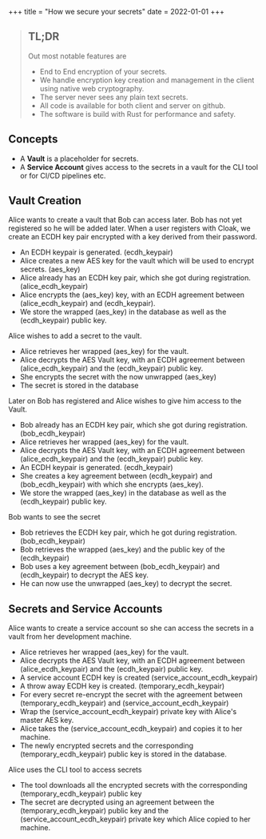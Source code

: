 +++
title = "How we secure your secrets"
date = 2022-01-01
+++

> ## TL;DR 
> Out most notable features are
> * End to End encryption of your secrets. 
> * We handle encryption key creation and management in the client using native web cryptography.
> * The server never sees any plain text secrets.
> * All code is available for both client and server on github.
> * The software is build with Rust for performance and safety.

## Concepts

- A **Vault** is a placeholder for secrets.
- A **Service Account** gives access to the secrets in a vault for the CLI tool or for CI/CD pipelines etc.

## Vault Creation

Alice wants to create a vault that Bob can access later. Bob has not yet registered so he will be added later. When a user registers with Cloak, we create an ECDH key pair encrypted with a key derived from their password.

* An ECDH keypair is generated. (ecdh_keypair)
* Alice creates a new AES key for the vault which will be used to encrypt secrets. (aes_key)
* Alice already has an ECDH key pair, which she got during registration. (alice_ecdh_keypair)
* Alice encrypts the (aes_key) key, with an ECDH agreement between (alice_ecdh_keypair) and (ecdh_keypair).
* We store the wrapped (aes_key) in the database as well as the (ecdh_keypair) public key.

Alice wishes to add a secret to the vault.

* Alice retrieves her wrapped (aes_key) for the vault.
* Alice decrypts the AES Vault key, with an ECDH agreement between (alice_ecdh_keypair) and the (ecdh_keypair) public key.
* She encrypts the secret with the now unwrapped (aes_key)
* The secret is stored in the database

Later on Bob has registered and Alice wishes to give him access to the Vault.

* Bob already has an ECDH key pair, which she got during registration. (bob_ecdh_keypair)
* Alice retrieves her wrapped (aes_key) for the vault.
* Alice decrypts the AES Vault key, with an ECDH agreement between (alice_ecdh_keypair) and the (ecdh_keypair) public key.
* An ECDH keypair is generated. (ecdh_keypair)
* She creates a key agreement between (ecdh_keypair) and (bob_ecdh_keypair) with which she encrypts (aes_key).
* We store the wrapped (aes_key) in the database as well as the (ecdh_keypair) public key.

Bob wants to see the secret

* Bob retrieves the ECDH key pair, which he got during registration. (bob_ecdh_keypair)
* Bob retrieves the wrapped (aes_key) and the public key of the (ecdh_keypair)
* Bob uses a key agreement between (bob_ecdh_keypair) and (ecdh_keypair) to decrypt the AES key.
* He can now use the unwrapped (aes_key) to decrypt the secret.

## Secrets and Service Accounts

Alice wants to create a service account so she can access the secrets in a vault from her development machine.

* Alice retrieves her wrapped (aes_key) for the vault.
* Alice decrypts the AES Vault key, with an ECDH agreement between (alice_ecdh_keypair) and the (ecdh_keypair) public key.
* A service account ECDH key is created (service_account_ecdh_keypair)
* A throw away ECDH key is created. (temporary_ecdh_keypair)
* For every secret re-encrypt the secret with the agreement between (temporary_ecdh_keypair) and (service_account_ecdh_keypair)
* Wrap the (service_account_ecdh_keypair) private key with Alice's master AES key.
* Alice takes the (service_account_ecdh_keypair) and copies it to her machine.
* The newly encrypted secrets and the corresponding (temporary_ecdh_keypair) public key is stored in the database.

Alice uses the CLI tool to access secrets

* The tool downloads all the encrypted secrets with the corresponding (temporary_ecdh_keypair) public key
* The secret are decrypted using an agreement between the (temporary_ecdh_keypair) public key and the (service_account_ecdh_keypair) private key which Alice copied to her machine.


